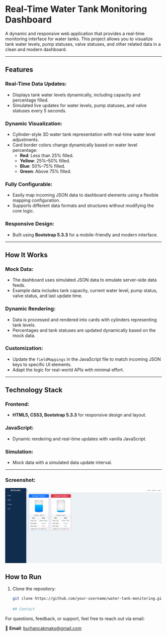 # Real-Time Water Tank Monitoring Dashboard

A dynamic and responsive web application that provides a real-time monitoring interface for water tanks. This project allows you to visualize tank water levels, pump statuses, valve statuses, and other related data in a clean and modern dashboard.

---

## Features

### Real-Time Data Updates:
- Displays tank water levels dynamically, including capacity and percentage filled.
- Simulated live updates for water levels, pump statuses, and valve statuses every 5 seconds.

### Dynamic Visualization:
- Cylinder-style 3D water tank representation with real-time water level adjustments.
- Card border colors change dynamically based on water level percentage:
  - **Red**: Less than 25% filled.
  - **Yellow**: 25%–50% filled.
  - **Blue**: 50%–75% filled.
  - **Green**: Above 75% filled.

### Fully Configurable:
- Easily map incoming JSON data to dashboard elements using a flexible mapping configuration.
- Supports different data formats and structures without modifying the core logic.

### Responsive Design:
- Built using **Bootstrap 5.3.3** for a mobile-friendly and modern interface.

---

## How It Works

### Mock Data:
- The dashboard uses simulated JSON data to emulate server-side data feeds.
- Example data includes tank capacity, current water level, pump status, valve status, and last update time.

### Dynamic Rendering:
- Data is processed and rendered into cards with cylinders representing tank levels.
- Percentages and tank statuses are updated dynamically based on the mock data.

### Customization:
- Update the `fieldMappings` in the JavaScript file to match incoming JSON keys to specific UI elements.
- Adapt the logic for real-world APIs with minimal effort.

---

## Technology Stack

### Frontend:
- **HTML5, CSS3, Bootstrap 5.3.3** for responsive design and layout.

### JavaScript:
- Dynamic rendering and real-time updates with vanilla JavaScript.

### Simulation:
- Mock data with a simulated data update interval.

---

### Screenshot:

![Dashboard Example](img/page.PNG)


## How to Run

1. Clone the repository:
   ```bash
   git clone https://github.com/your-username/water-tank-monitoring.git

   ## Contact

For questions, feedback, or support, feel free to reach out via email:

📧 **Email**: [burhancakmaks@gmail.com](mailto:burhancakmaks@gmail.com)


